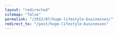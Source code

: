 ```yaml
---
layout: "redirected"
sitemap: "false"
permalink: "/2012/07/huge-lifestyle-businesses/"
redirect_to: "/post/huge-lifestyle-businesses"
---
```




